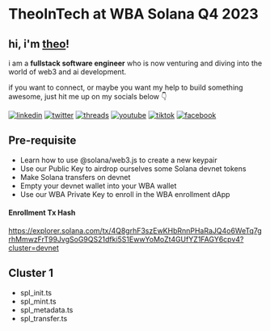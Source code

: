 # TheoInTech at WBA Solana Q4 2023

## hi, i'm [theo](https://theoin.tech/)!

<p>i am a <b>fullstack software engineer</b> who is now venturing and diving into the world of web3 and ai development.</p>
<p>if you want to connect, or maybe you want my help to build something awesome, just hit me up on my socials below 👇</p>

[![linkedin](https://img.shields.io/badge/linkedin-%230077b5.svg?&style=flat-square&logo=linkedin&logoColor=white)](https://www.linkedin.com/in/theoroque/)
[![twitter](https://img.shields.io/badge/twitter-%231da1f2.svg?&style=flat-square&logo=twitter&logoColor=white)](https://twitter.com/theointech)
[![threads](https://img.shields.io/badge/threads-%23000000.svg?&style=flat-square&logo=threads&logoColor=white)](https://www.threads.net/@theointech)
[![youtube](https://img.shields.io/badge/youtube-%23ff0000.svg?&style=flat-square&logo=youtube&logoColor=white)](https://www.youtube.com/@theointech)
[![tiktok](https://img.shields.io/badge/tiktok-%23000000.svg?&style=flat-square&logo=tiktok&logoColor=white)](https://www.tiktok.com/@theointech)
[![facebook](https://img.shields.io/badge/facebook-%231877f2.svg?&style=flat-square&logo=facebook&logoColor=white)](https://www.facebook.com/theoroque95)

## Pre-requisite

- Learn how to use @solana/web3.js to create a new keypair
- Use our Public Key to airdrop ourselves some Solana devnet tokens
- Make Solana transfers on devnet
- Empty your devnet wallet into your WBA wallet
- Use our WBA Private Key to enroll in the WBA enrollment dApp

#### Enrollment Tx Hash

https://explorer.solana.com/tx/4Q8grhF3szEwKHbRnnPHaRaJQ4o6WeTq7grhMmwzFrT99JvgSoG9QS21dfki5S1EwwYoMoZt4GUfYZ1FAGY6cpv4?cluster=devnet

## Cluster 1

- spl_init.ts
- spl_mint.ts
- spl_metadata.ts
- spl_transfer.ts
